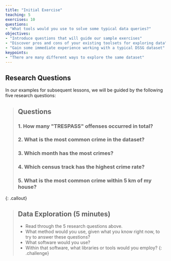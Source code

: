 ```yaml
---
title: "Initial Exercise"
teaching: 5
exercises: 10
questions:
- "What tools would you use to solve some typical data queries?"
objectives:
- "Introduce questions that will guide our sample exercises"
- "Discover pros and cons of your existing toolsets for exploring data"
- "Gain some immediate experience working with a typical DSSG dataset"
keypoints:
- "There are many different ways to explore the same dataset"
---
```


## Research Questions

In our examples for subsequent lessons, we will be guided by the following five research questions:

> ## Questions
> ### 1. How many "TRESPASS" offenses occurred in total?
> ### 2. What is the most common crime in the dataset?
> ### 3. Which month has the most crimes?
> ### 4. Which census track has the highest crime rate?
> ### 5. What is the most common crime within 5 km of my house?
{: .callout}

> ## Data Exploration (5 minutes)
> * Read through the 5 research questions above.
> * What method would you use, given what you know right now, to try to answer these questions?
> * What software would you use?
> * Within that software, what libraries or tools would you employ?
{: .challenge}